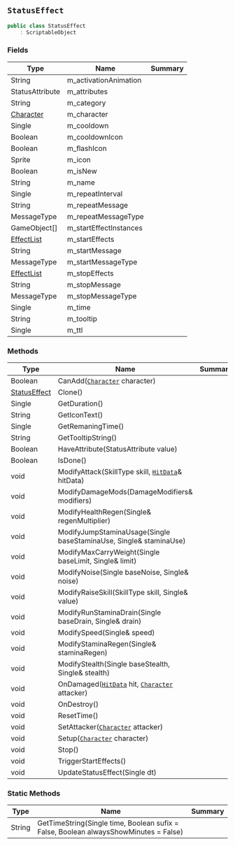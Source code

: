 ## `StatusEffect`

```csharp
public class StatusEffect
    : ScriptableObject
```

### Fields

| Type | Name | Summary | 
| --- | --- | --- | 
| String | m_activationAnimation |  | 
| StatusAttribute | m_attributes |  | 
| String | m_category |  | 
| [Character](./Character.md) | m_character |  | 
| Single | m_cooldown |  | 
| Boolean | m_cooldownIcon |  | 
| Boolean | m_flashIcon |  | 
| Sprite | m_icon |  | 
| Boolean | m_isNew |  | 
| String | m_name |  | 
| Single | m_repeatInterval |  | 
| String | m_repeatMessage |  | 
| MessageType | m_repeatMessageType |  | 
| GameObject[] | m_startEffectInstances |  | 
| [EffectList](./EffectList.md) | m_startEffects |  | 
| String | m_startMessage |  | 
| MessageType | m_startMessageType |  | 
| [EffectList](./EffectList.md) | m_stopEffects |  | 
| String | m_stopMessage |  | 
| MessageType | m_stopMessageType |  | 
| Single | m_time |  | 
| String | m_tooltip |  | 
| Single | m_ttl |  | 


### Methods

| Type | Name | Summary | 
| --- | --- | --- | 
| Boolean | CanAdd([`Character`](./Character.md) character) |  | 
| [StatusEffect](./StatusEffect.md) | Clone() |  | 
| Single | GetDuration() |  | 
| String | GetIconText() |  | 
| Single | GetRemaningTime() |  | 
| String | GetTooltipString() |  | 
| Boolean | HaveAttribute(StatusAttribute value) |  | 
| Boolean | IsDone() |  | 
| void | ModifyAttack(SkillType skill, [`HitData`](./HitData.md)& hitData) |  | 
| void | ModifyDamageMods(DamageModifiers& modifiers) |  | 
| void | ModifyHealthRegen(Single& regenMultiplier) |  | 
| void | ModifyJumpStaminaUsage(Single baseStaminaUse, Single& staminaUse) |  | 
| void | ModifyMaxCarryWeight(Single baseLimit, Single& limit) |  | 
| void | ModifyNoise(Single baseNoise, Single& noise) |  | 
| void | ModifyRaiseSkill(SkillType skill, Single& value) |  | 
| void | ModifyRunStaminaDrain(Single baseDrain, Single& drain) |  | 
| void | ModifySpeed(Single& speed) |  | 
| void | ModifyStaminaRegen(Single& staminaRegen) |  | 
| void | ModifyStealth(Single baseStealth, Single& stealth) |  | 
| void | OnDamaged([`HitData`](./HitData.md) hit, [`Character`](./Character.md) attacker) |  | 
| void | OnDestroy() |  | 
| void | ResetTime() |  | 
| void | SetAttacker([`Character`](./Character.md) attacker) |  | 
| void | Setup([`Character`](./Character.md) character) |  | 
| void | Stop() |  | 
| void | TriggerStartEffects() |  | 
| void | UpdateStatusEffect(Single dt) |  | 


### Static Methods

| Type | Name | Summary | 
| --- | --- | --- | 
| String | GetTimeString(Single time, Boolean sufix = False, Boolean alwaysShowMinutes = False) |  | 


